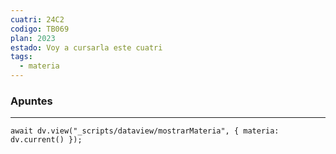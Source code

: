 ```yaml
---
cuatri: 24C2
codigo: TB069
plan: 2023
estado: Voy a cursarla este cuatri
tags:
  - materia
---
```

### Apuntes
---
```dataviewjs
await dv.view("_scripts/dataview/mostrarMateria", { materia: dv.current() });
```
